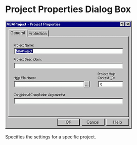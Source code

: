 
# Project Properties Dialog Box


![](images/avhdg002_ZA01201566.gif)



Specifies the settings for a specific project.
